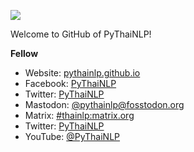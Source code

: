 ![](https://avatars.githubusercontent.com/u/32934255?s=150&v=4)

Welcome to GitHub of PyThaiNLP!
<!--

**Here are some ideas to get you started:**

🙋‍♀️ A short introduction - what is your organization all about?
🌈 Contribution guidelines - how can the community get involved?
👩‍💻 Useful resources - where can the community find your docs? Is there anything else the community should know?
🍿 Fun facts - what does your team eat for breakfast?
🧙 Remember, you can do mighty things with the power of [Markdown](https://guides.github.com/features/mastering-markdown/)
-->

**Fellow**
- Website: [pythainlp.github.io](https://pythainlp.github.io/)
- Facebook: [PyThaiNLP](https://www.facebook.com/pythainlp/)
- Twitter: [PyThaiNLP](https://twitter.com/pythainlp/)
- Mastodon: [@pythainlp@fosstodon.org](https://fosstodon.org/web/@pythainlp)
- Matrix: [#thainlp:matrix.org](https://matrix.to/#/#thainlp:matrix.org)
- Twitter: [PyThaiNLP](https://twitter.com/pythainlp/)
- YouTube: [@PyThaiNLP](https://www.youtube.com/@pythainlp)
